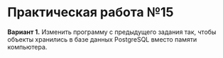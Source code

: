 # Практическая работа №15

**Вариант 1.**
Изменить программу с предыдущего задания так, чтобы объекты хранились в базе
данных PostgreSQL вместо памяти компьютера.
